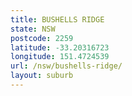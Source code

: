 ```yaml
---
title: BUSHELLS RIDGE
state: NSW
postcode: 2259
latitude: -33.20316723
longitude: 151.4724539
url: /nsw/bushells-ridge/
layout: suburb
---
```

